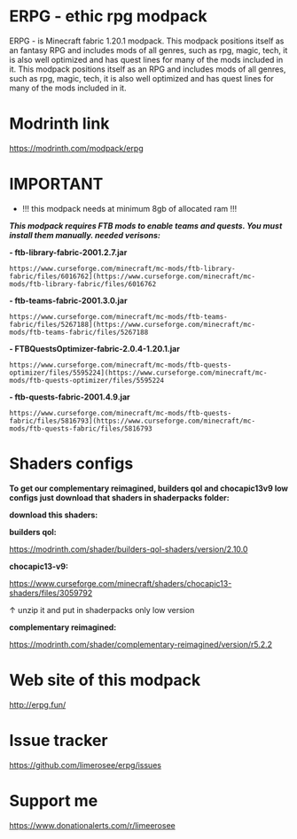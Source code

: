 # ERPG - ethic rpg modpack
ERPG - is Minecraft fabric 1.20.1 modpack. This modpack positions itself as an fantasy RPG and includes mods of all genres, such as rpg, magic, tech, it is also well optimized and has quest lines for many of the mods included in it. This modpack positions itself as an RPG and includes mods of all genres, such as rpg, magic, tech, it is also well optimized and has quest lines for many of the mods included in it.

# Modrinth link
https://modrinth.com/modpack/erpg
# IMPORTANT
- !!! this modpack needs at minimum 8gb of allocated ram !!!
  
_**This modpack requires FTB mods to enable teams and quests. You must install them manually.
needed verisons:**_

**- ftb-library-fabric-2001.2.7.jar**

```
https://www.curseforge.com/minecraft/mc-mods/ftb-library-fabric/files/6016762](https://www.curseforge.com/minecraft/mc-mods/ftb-library-fabric/files/6016762
```


**- ftb-teams-fabric-2001.3.0.jar**

```
https://www.curseforge.com/minecraft/mc-mods/ftb-teams-fabric/files/5267188](https://www.curseforge.com/minecraft/mc-mods/ftb-teams-fabric/files/5267188
```


**- FTBQuestsOptimizer-fabric-2.0.4-1.20.1.jar**

```
https://www.curseforge.com/minecraft/mc-mods/ftb-quests-optimizer/files/5595224](https://www.curseforge.com/minecraft/mc-mods/ftb-quests-optimizer/files/5595224
```


**- ftb-quests-fabric-2001.4.9.jar**

```
https://www.curseforge.com/minecraft/mc-mods/ftb-quests-fabric/files/5816793](https://www.curseforge.com/minecraft/mc-mods/ftb-quests-fabric/files/5816793
```

# Shaders configs

**To get our complementary reimagined, builders qol and chocapic13v9 low configs just download that shaders in shaderpacks folder:**

**download this shaders:**

**builders qol:**

https://modrinth.com/shader/builders-qol-shaders/version/2.10.0

**chocapic13-v9:**

https://www.curseforge.com/minecraft/shaders/chocapic13-shaders/files/3059792

↑ unzip it and put in shaderpacks only low version

**complementary reimagined:**

https://modrinth.com/shader/complementary-reimagined/version/r5.2.2

# Web site of this modpack
http://erpg.fun/

# Issue tracker
https://github.com/limerosee/erpg/issues

# Support me
https://www.donationalerts.com/r/limeerosee
